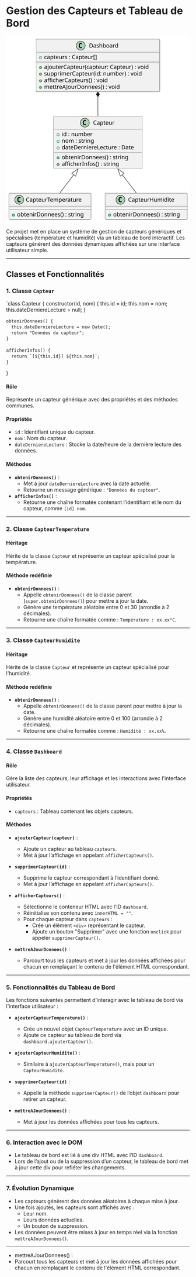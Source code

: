 # Gestion des Capteurs et Tableau de Bord
![Texte alternatif](classes.svg)

Ce projet met en place un système de gestion de capteurs génériques et spécialisés (température et humidité) via un tableau de bord interactif. Les capteurs génèrent des données dynamiques affichées sur une interface utilisateur simple.

---

## Classes et Fonctionnalités

### 1. Classe `Capteur`
`class Capteur {
    constructor(id, nom) {
      this.id = id;
      this.nom = nom;
      this.dateDerniereLecture = null;
    }
  
    obtenirDonnees() {
      this.dateDerniereLecture = new Date();
      return "Données du capteur";
    }
  
    afficherInfos() {
      return `[${this.id}] ${this.nom}`;
    }
  }
#### Rôle
Représente un capteur générique avec des propriétés et des méthodes communes.

#### Propriétés
- `id` : Identifiant unique du capteur.
- `nom` : Nom du capteur.
- `dateDerniereLecture` : Stocke la date/heure de la dernière lecture des données.

#### Méthodes
- **`obtenirDonnees()`** :
  - Met à jour `dateDerniereLecture` avec la date actuelle.
  - Retourne un message générique : `"Données du capteur"`.
- **`afficherInfos()`** :
  - Retourne une chaîne formatée contenant l’identifiant et le nom du capteur, comme `[id] nom`.

---

### 2. Classe `CapteurTemperature`

#### Héritage
Hérite de la classe `Capteur` et représente un capteur spécialisé pour la température.

#### Méthode redéfinie
- **`obtenirDonnees()`** :
  - Appelle `obtenirDonnees()` de la classe parent (`super.obtenirDonnees()`) pour mettre à jour la date.
  - Génère une température aléatoire entre 0 et 30 (arrondie à 2 décimales).
  - Retourne une chaîne formatée comme : `Température : xx.xx°C`.

---

### 3. Classe `CapteurHumidite`

#### Héritage
Hérite de la classe `Capteur` et représente un capteur spécialisé pour l'humidité.

#### Méthode redéfinie
- **`obtenirDonnees()`** :
  - Appelle `obtenirDonnees()` de la classe parent pour mettre à jour la date.
  - Génère une humidité aléatoire entre 0 et 100 (arrondie à 2 décimales).
  - Retourne une chaîne formatée comme : `Humidité : xx.xx%`.

---

### 4. Classe `Dashboard`

#### Rôle
Gère la liste des capteurs, leur affichage et les interactions avec l'interface utilisateur.

#### Propriétés
- `capteurs` : Tableau contenant les objets capteurs.

#### Méthodes
- **`ajouterCapteur(capteur)`** :
  - Ajoute un capteur au tableau `capteurs`.
  - Met à jour l’affichage en appelant `afficherCapteurs()`.

- **`supprimerCapteur(id)`** :
  - Supprime le capteur correspondant à l’identifiant donné.
  - Met à jour l’affichage en appelant `afficherCapteurs()`.

- **`afficherCapteurs()`** :
  - Sélectionne le conteneur HTML avec l’ID `dashboard`.
  - Réinitialise son contenu avec `innerHTML = ""`.
  - Pour chaque capteur dans `capteurs` :
    - Crée un élément `<div>` représentant le capteur.
    - Ajoute un bouton "Supprimer" avec une fonction `onclick` pour appeler `supprimerCapteur()`.

- **`mettreAJourDonnees()`** :
  - Parcourt tous les capteurs et met à jour les données affichées pour chacun en remplaçant le contenu de l'élément HTML correspondant.

---

### 5. Fonctionnalités du Tableau de Bord

Les fonctions suivantes permettent d’interagir avec le tableau de bord via l'interface utilisateur :

- **`ajouterCapteurTemperature()`** :
  - Crée un nouvel objet `CapteurTemperature` avec un ID unique.
  - Ajoute ce capteur au tableau de bord via `dashboard.ajouterCapteur()`.

- **`ajouterCapteurHumidite()`** :
  - Similaire à `ajouterCapteurTemperature()`, mais pour un `CapteurHumidite`.

- **`supprimerCapteur(id)`** :
  - Appelle la méthode `supprimerCapteur()` de l’objet `dashboard` pour retirer un capteur.

- **`mettreAJourDonnees()`** :
  - Met à jour les données affichées pour tous les capteurs.

---

### 6. Interaction avec le DOM

- Le tableau de bord est lié à une div HTML avec l’ID `dashboard`.
- Lors de l’ajout ou de la suppression d’un capteur, le tableau de bord met à jour cette div pour refléter les changements.

---

### 7. Évolution Dynamique

- Les capteurs génèrent des données aléatoires à chaque mise à jour.
- Une fois ajoutés, les capteurs sont affichés avec :
  - Leur nom.
  - Leurs données actuelles.
  - Un bouton de suppression.
- Les données peuvent être mises à jour en temps réel via la fonction `mettreAJourDonnees()`.

---
 - mettreAJourDonnees() :
  - Parcourt tous les capteurs et met à jour les données affichées pour chacun en remplaçant le contenu de l'élément HTML correspondant.
